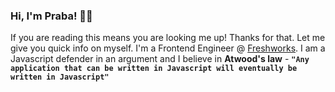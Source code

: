 ### Hi, I'm Praba! 👋🏼

 If you are reading this means you are looking me up! Thanks for that. Let me give you quick info on myself. I'm a Frontend Engineer @ <a href="https://www.freshworks.com/" target="_blank">Freshworks</a>. I am a Javascript defender in an argument and I believe in **Atwood's law** - 
**`"Any application that can be written in Javascript will eventually be written in Javascript"`**


<!--
**prabakaranfresh/prabakaranfresh** is a ✨ _special_ ✨ repository because its `README.md` (this file) appears on your GitHub profile.

Here are some ideas to get you started:

- 🔭 I’m currently working on ...
- 🌱 I’m currently learning ...
- 👯 I’m looking to collaborate on ...
- 🤔 I’m looking for help with ...
- 💬 Ask me about ...
- 📫 How to reach me: ...
- 😄 Pronouns: ...
- ⚡ Fun fact: ...
-->
